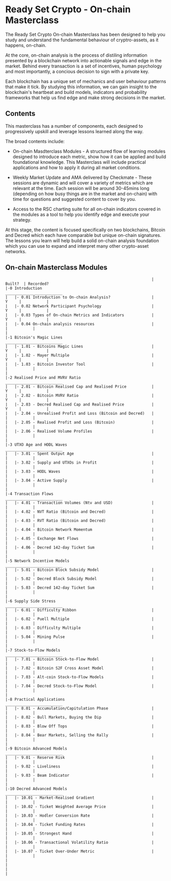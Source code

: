 # Ready Set Crypto - On-chain Masterclass

The Ready Set Crypto On-chain Masterclass has been designed to help you study and understand the fundamental behaviour of cryptro-assets, as it happens, on-chain.

At the core, on-chain analysis is the process of distiling information presented by a blockchain network into actionable signals and edge in the market. Behind every transaction is a set of incentives, human psychology and most importantly, a concious decision to sign with a private key.

Each blockchain has a unique set of mechanics and user behaviour patterns that make it tick. By studying this information, we can gain insight to the blockchain's heartbeat and build models, indicators and probability frameworks that help us find edge and make strong decisions in the market.

## Contents

This masterclass has a number of components, each designed to progressively upskill and leverage lessons learned along the way.

The broad contents include:

- On-chain Masdterclass Modules - A structured flow of learning modules designed to introduce each metric, show how it can be applied and build foundational knowledge. This Masterclass will include practical applications and how to apply it during all market conditions.

- Weekly Market Update and AMA delivered by Checkmate - These sessions are dynamic and will cover a variety of metrics which are relevant at the time. Each session will be around 30-45mins long (depending on how busy things are in the market and on-chain) with time for questions and suggested content to cover by you.

- Access to the RSC charting suite for all on-chain indicators covered in the modules as a tool to help you identify edge and execute your strategy.

At this stage, the content is focused specifically on two blockchains, Bitcoin and Decred which each have comparable but unique on-chain signatures. The lessons you learn will help build a solid on-chain analysis foundation which you can use to expand and interpret many other crypto-asset networks.

## On-chain Masterclass Modules

                                                                    |    Built?  | Recorded?
    |-0 Introduction                                                _________________________
    |   |- 0.01 Introduction to On-chain Analysis?                  |     Y     |           |
    |   |- 0.02 Network Participant Psychology                      |     Y     |           |
    |   |- 0.03 Types of On-chain Metrics and Indicators            |     Y     |           |
    |   |- 0.04 On-chain analysis resources                         |           |           |
    |
    |-1 Bitcoin's Magic Lines                                       _________________________
    |   |- 1.01 - Bitcoins Magic Lines                              |     Y     |           |
    |   |- 1.02 - Mayer Multiple                                    |     Y     |           |
    |   |- 1.03 - Bitcoin Investor Tool                             |           |           |
    |
    |-2 Realised Price and MVRV Ratio                               _________________________
    |   |- 2.01 - Bitcoin Realised Cap and Realised Price           |     Y     |           |
    |   |- 2.02 - Bitcoin MVRV Ratio                                |     Y     |           |
    |   |- 2.03 - Decred Realised Cap and Realised Price            |     Y     |           |
    |   |- 2.04 - Unrealised Profit and Loss (Bitcoin and Decred)   |           |           |
    |   |- 2.05 - Realised Profit and Loss (Bitcoin)                |           |           |
    |   |- 2.06 - Realised Volume Profiles                          |           |           |
    |
    |-3 UTXO Age and HODL Waves                                     _________________________
    |   |- 3.01 - Spent Output Age                                  |           |           |
    |   |- 3.02 - Supply and UTXOs in Profit                        |           |           |
    |   |- 3.03 - HODL Waves                                        |           |           |
    |   |- 3.04 - Active Supply                                     |           |           |
    |
    |-4 Transaction Flows                                           _________________________
    |   |- 4.01 - Transaction Volumes (Ntv and USD)                 |           |           |
    |   |- 4.02 - NVT Ratio (Bitcoin and Decred)                    |           |           |
    |   |- 4.03 - RVT Ratio (Bitcoin and Decred)                    |           |           |
    |   |- 4.04 - Bitcoin Network Momentum                          |           |           |
    |   |- 4.05 - Exchange Net Flows                                |           |           |
    |   |- 4.06 - Decred 142-day Ticket Sum                         |           |           |
    |
    |-5 Network Incentive Models                                    _________________________
    |   |- 5.01 - Bitcoin Block Subsidy Model                       |           |           |
    |   |- 5.02 - Decred Block Subsidy Model                        |           |           |
    |   |- 5.03 - Decred 142-day Ticket Sum                         |           |           |
    |
    |-6 Supply Side Stress                                          _________________________
    |   |- 6.01 - Difficulty Ribbon                                 |           |           |
    |   |- 6.02 - Puell Multiple                                    |           |           |
    |   |- 6.03 - Difficulty Multiple                               |           |           |
    |   |- 5.04 - Mining Pulse                                      |           |           |
    |
    |-7 Stock-to-Flow Models                                        _________________________
    |   |- 7.01 - Bitcoin Stock-to-Flow Model                       |           |           |
    |   |- 7.02 - Bitcoin S2F Cross Asset Model                     |           |           |
    |   |- 7.03 - Alt-coin Stock-to-Flow Models                     |           |           |
    |   |- 7.04 - Decred Stock-to-Flow Model                        |           |           |
    |
    |-8 Practical Applications                                      _________________________
    |   |- 8.01 - Accumulation/Capitulation Phase                   |           |           |
    |   |- 8.02 - Bull Markets, Buying the Dip                      |           |           |
    |   |- 8.03 - Blow Off Tops                                     |           |           |
    |   |- 8.04 - Bear Markets, Selling the Rally                   |           |           |
    |
    |-9 Bitcoin Advanced Models                                     _________________________
    |   |- 9.01 - Reserve Risk                                      |           |           |
    |   |- 9.02 - Liveliness                                        |           |           |
    |   |- 9.03 - Beam Indicator                                    |           |           |
    |
    |-10 Decred Advanced Models                                      _________________________
    |   |- 10.01 - Market-Realised Gradient                         |           |           |
    |   |- 10.02 - Ticket Weighted Average Price                    |           |           |
    |   |- 10.03 - Hodler Conversion Rate                           |           |           |
    |   |- 10.04 - Ticket Funding Rates                             |           |           |
    |   |- 10.05 - Strongest Hand                                   |           |           |
    |   |- 10.06 - Transactional Volatility Ratio                   |           |           |
    |   |- 10.07 - Ticket Over-Under Metric                         |           |           |
    |
    |
    |
    |